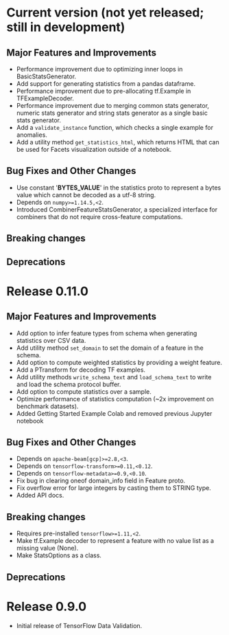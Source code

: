 # Current version (not yet released; still in development)

## Major Features and Improvements

* Performance improvement due to optimizing inner loops in
  BasicStatsGenerator.
* Add support for generating statistics from a pandas dataframe.
* Performance improvement due to pre-allocating tf.Example in TFExampleDecoder.
* Performance improvement due to merging common stats generator, numeric stats
  generator and string stats generator as a single basic stats generator.
* Add a `validate_instance` function, which checks a single example for
  anomalies.
* Add a utility method `get_statistics_html`, which returns HTML that can be
  used for Facets visualization outside of a notebook.

## Bug Fixes and Other Changes

* Use constant '__BYTES_VALUE__' in the statistics proto to represent a bytes
  value which cannot be decoded as a utf-8 string.
* Depends on `numpy>=1.14.5,<2`.
* Introduced CombinerFeatureStatsGenerator, a specialized interface for
  combiners that do not require cross-feature computations.

## Breaking changes

## Deprecations

# Release 0.11.0

## Major Features and Improvements

* Add option to infer feature types from schema when generating statistics over
  CSV data.
* Add utility method `set_domain` to set the domain of a feature in the schema.
* Add option to compute weighted statistics by providing a weight feature.
* Add a PTransform for decoding TF examples.
* Add utility methods `write_schema_text` and `load_schema_text` to write and
  load the schema protocol buffer.
* Add option to compute statistics over a sample.
* Optimize performance of statistics computation (~2x improvement on benchmark
  datasets).
* Added Getting Started Example Colab and removed previous Jupyter notebook

## Bug Fixes and Other Changes

* Depends on `apache-beam[gcp]>=2.8,<3`.
* Depends on `tensorflow-transform>=0.11,<0.12`.
* Depends on `tensorflow-metadata>=0.9,<0.10`.
* Fix bug in clearing oneof domain\_info field in Feature proto.
* Fix overflow error for large integers by casting them to STRING type.
* Added API docs.

## Breaking changes

* Requires pre-installed `tensorflow>=1.11,<2`.
* Make tf.Example decoder to represent a feature with no value list as a
  missing value (None).
* Make StatsOptions as a class.

## Deprecations

# Release 0.9.0

* Initial release of TensorFlow Data Validation.
